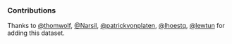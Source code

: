 
### Contributions

Thanks to [@thomwolf](https://github.com/thomwolf), [@Narsil](https://github.com/Narsil), [@patrickvonplaten](https://github.com/patrickvonplaten), [@lhoestq](https://github.com/lhoestq), [@lewtun](https://github.com/lewtun) for adding this dataset.
